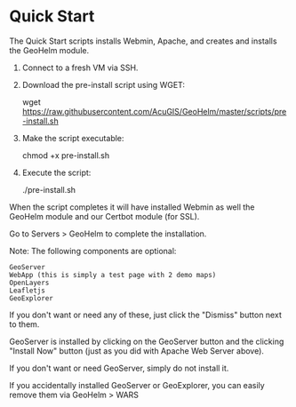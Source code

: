 
# Quick Start


The Quick Start scripts installs Webmin, Apache, and creates and installs the GeoHelm module.

1. Connect to a fresh VM via SSH.

2. Download the pre-install script using WGET:

 
    wget https://raw.githubusercontent.com/AcuGIS/GeoHelm/master/scripts/pre-install.sh

 
3. Make the script executable:

 

    chmod +x pre-install.sh

 

4. Execute the script:

 

    ./pre-install.sh

 

When the script completes it will have installed Webmin as well the GeoHelm module and our Certbot module (for SSL).

Go to Servers > GeoHelm to complete the installation.

 
Note: The following components are optional:

    GeoServer
    WebApp (this is simply a test page with 2 demo maps)
    OpenLayers
    Leafletjs
    GeoExplorer

If you don't want or need any of these, just click the "Dismiss" button next to them.

GeoServer is installed by clicking on the GeoServer button and the clicking "Install Now" button (just as you did with Apache Web Server above).

If you don't want or need GeoServer, simply do not install it.

If you accidentally installed GeoServer or GeoExplorer, you can easily remove them via GeoHelm > WARS 
